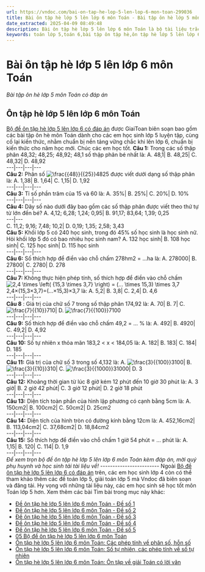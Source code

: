 ```yaml
---
url: https://vndoc.com/bai-on-tap-he-lop-5-len-lop-6-mon-toan-299036
title: Bài ôn tập hè lớp 5 lên lớp 6 môn Toán - Bài tập ôn hè lớp 5 môn Toán có đáp án - VnDoc.com
date_extracted: 2025-04-09 08:49:48
description: Bài ôn tập hè lớp 5 lên lớp 6 môn Toán là bộ tài liệu trắc nghiệm và tự luận được GiaiToan biên soạn và gửi tới các em học sinh ôn tập, chuẩn bị tốt kiến thức khi lên lớp.
keywords: toán lớp 5,toán 6,bài tập ôn tập hè,ôn tập hè lớp 5 lên lớp 6,bài tập ôn tập hè lớp 5 lên lớp 6,đề ôn tập hè lớp 5 lên lớp 6,bài tập toán lớp 5
---
```


# Bài ôn tập hè lớp 5 lên lớp 6 môn Toán
 _Bài tập ôn hè lớp 5 môn Toán có đáp án_
## Ôn tập hè lớp 5 lên lớp 6 môn Toán
[Bộ đề ôn tập hè lớp 5 lên lớp 6 có đáp án](<https://vndoc.com/bai-on-tap-he-lop-5-len-lop-6-mon-toan-299036>) được GiaiToan biên soạn bao gồm các bài tập ôn hè môn Toán dành cho các em học sinh lớp 5 luyện tập, cùng cố lại kiến thức, nhằm chuẩn bị nền tảng vững chắc khi lên lớp 6, chuẩn bị kiến thức cho năm học mới. Chúc các em học tốt.
**Câu 1:** Trong các số thập phân 48,32; 48,25; 48,92; 48,1 số thập phân bé nhất là:
A. 48,1| B. 48,25| C. 48,32| D. 48,92  
---|---|---|---  
**Câu 2:** Phân số ![\\frac{{48}}{{25}}](https://i.vdoc.vn/data/image/blank.png)4825 được viết dưới dạng số thập phân là:
A. 1,38| B. 1,64| C. 1,15| D. 1,92  
---|---|---|---  
**Câu 3:** Tỉ số phần trăm của 15 và 60 là:
A. 35%| B. 25%| C. 20%| D. 10%  
---|---|---|---  
**Câu 4:** Dãy số nào dưới đây bao gồm các số thập phân được viết theo thứ tự từ lớn đến bé?
A. 4,12; 6,28; 1,24; 0,95| B. 91,17; 83,64; 1,39; 0,25  
---|---  
C. 11,2; 9,16; 7,48; 10,2| D. 0,19; 1,35; 2,58; 3,43  
**Câu 5:** Khối lớp 5 có 240 học sinh, trong đó 45% số học sinh là học sinh nữ. Hỏi khối lớp 5 đó có bao nhiêu học sinh nam?
A. 132 học sinh| B. 108 học sinh| C. 125 học sinh| D. 115 học sinh  
---|---|---|---  
**Câu 6:** Số thích hợp để điền vào chỗ chấm 278hm2 = …ha là:
A. 278000| B. 27800| C. 2780| D. 278  
---|---|---|---  
**Câu 7:** Không thực hiện phép tính, số thích hợp để điền vào chỗ chấm ![2,4 \\times \\left\( {15,3 \\times 3,7} \\right\) = \(... \\times 15,3\) \\times 3,7](https://i.vdoc.vn/data/image/blank.png)2,4×\(15,3×3,7\)=\(...×15,3\)×3,7 là:
A. 5,2| B. 3,8| C. 2,4| D. 4,6  
---|---|---|---  
**Câu 8** : Giá trị của chữ số 7 trong số thập phân 174,92 là:
A. 70| B. 7| C. ![\\frac{7}{{10}}](https://i.vdoc.vn/data/image/blank.png)710| D. ![\\frac{7}{{100}}](https://i.vdoc.vn/data/image/blank.png)7100  
---|---|---|---  
**Câu 9:** Số thích hợp để điền vào chỗ chấm 49,2 = … % là:
A. 492| B. 4920| C. 49,2| D. 4,92  
---|---|---|---  
**Câu 10:** Số tự nhiên x thỏa mãn 183,2 < x < 184,05 là:
A. 182| B. 183| C. 184| D. 185  
---|---|---|---  
**Câu 11:** Giá trị của chữ số 3 trong số 4,132 là:
A. ![\\frac{3}{{100}}](https://i.vdoc.vn/data/image/blank.png)3100| B. ![\\frac{3}{{10}}](https://i.vdoc.vn/data/image/blank.png)310| C. ![\\frac{3}{{1000}}](https://i.vdoc.vn/data/image/blank.png)31000| D. 3  
---|---|---|---  
**Câu 12:** Khoảng thời gian từ lúc 8 giờ kém 12 phút đến 10 giờ 30 phút là:
A. 3 giờ| B. 2 giờ 42 phút| C. 3 giờ 12 phút| D. 2 giờ 18 phút  
---|---|---|---  
**Câu 13:** Diện tích toàn phần của hình lập phương có cạnh bằng 5cm là:
A. 150cm2| B. 100cm2| C. 50cm2| D. 25cm2  
---|---|---|---  
**Câu 14:** Diện tích của hình tròn có đường kính bằng 12cm là:
A. 452,16cm2| B. 113,04cm2| C. 37,68cm2| D. 18,84cm2  
---|---|---|---  
**Câu 15:** Số thích hợp để điền vào chỗ chấm 1 giờ 54 phút = … phút là:
A. 1,15| B. 120| C. 114| D. 1,9  
---|---|---|---  
 _Để xem trọn bộ đề ôn tập hè lớp 5 lên lớp 6 môn Toán kèm đáp án, mời quý phụ huynh và học sinh tải tài liệu về\!_
\------------------------
Ngoài [Bộ đề ôn tập hè lớp 5 lên lớp 6 có đáp án](<https://vndoc.com/bai-on-tap-he-lop-5-len-lop-6-mon-toan-299036>) trên, các em học sinh lớp 4 còn có thể tham khảo thêm các đề toán lớp 5, giải toán lớp 5 mà Vndoc đã biên soạn và đăng tải. Hy vọng với những tài liệu này, các em học sinh sẽ học tốt môn Toán lớp 5 hơn.
Xem thêm các bài Tìm bài trong mục này khác:
  * [Đề ôn tập hè lớp 5 lên lớp 6 môn Toán - Đề số 1](</de-on-tap-he-lop-5-len-lop-6-mon-toan-nam-2019-2020-de-so-1-202888>)
  * [Đề ôn tập hè lớp 5 lên lớp 6 môn Toán - Đề số 2](</de-on-tap-he-lop-5-len-lop-6-mon-toan-nam-2019-2020-de-so-2-202924>)
  * [Đề ôn tập hè lớp 5 lên lớp 6 môn Toán - Đề số 3](</de-on-tap-he-lop-5-len-lop-6-mon-toan-nam-2019-2020-de-so-3-202927>)
  * [Đề ôn tập hè lớp 5 lên lớp 6 môn Toán - Đề số 4](</de-on-tap-he-lop-5-len-lop-6-mon-toan-nam-2019-2020-de-so-4-202932>)
  * [Đề ôn tập hè lớp 5 lên lớp 6 môn Toán - Đề số 5](</de-on-tap-he-lop-5-len-lop-6-mon-toan-nam-2019-2020-de-so-5-202949>)
  * [05 Bộ đề ôn tập hè lớp 5 lên lớp 6 môn Toán](</on-tap-he-lop-5-len-lop-6-mon-toan-202958>)
  * [Ôn tập hè lớp 5 lên lớp 6 môn Toán: Các phép tính về phân số, hỗn số](</on-tap-he-lop-5-len-lop-6-mon-toan-cac-phep-tinh-ve-phan-so-hon-so-203049>)
  * [Ôn tập hè lớp 5 lên lớp 6 môn Toán: Số tự nhiên, các phép tính về số tự nhiên](</on-tap-he-lop-5-len-lop-6-mon-toan-so-tu-nhien-cac-phep-tinh-ve-so-tu-nhien-203046>)
  * [Ôn tập hè lớp 5 lên lớp 6 môn Toán: Ôn tập về giải Toán có lời văn](</on-tap-he-lop-5-len-lop-6-mon-toan-on-tap-ve-giai-toan-co-loi-van-203050>)

